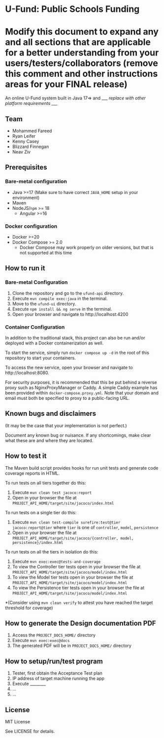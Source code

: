 # U-Fund: Public Schools Funding
# Modify this document to expand any and all sections that are applicable for a better understanding from your users/testers/collaborators (remove this comment and other instructions areas for your FINAL release)

An online U-Fund system built in Java 17=> and ___ _replace with other platform requirements_ ___

## Team

- Mohammed Fareed
- Ryan Leifer
- Kenny Casey
- Blizzard Finnegan
- Neav Ziv


## Prerequisites

### Bare-metal configuration
- Java >=17 (Make sure to have correct `JAVA_HOME` setup in your environment)
- Maven
- NodeJS/`npm` >= 18
    - Angular >=16

### Docker configuration
- Docker >=20
- Docker Compose >= 2.0
    - Docker Compose may work properly on older versions, but that is not supported at this time


## How to run it

### Bare-metal Configuration

1. Clone the repository and go to the `ufund-api` directory.
2. Execute `mvn compile exec:java` in the terminal.
3. Move to the `ufund-ui` directory.
4. Execute `npm install && ng serve` in the terminal.
5. Open your browser and navigate to http://localhost:4200

### Container Configuration
In addition to the traditional stack, this project can also be run and/or deployed with a Docker containerization as well.

To start the service, simply run `docker compose up -d` in the root of this repository to start your containers.

To access the new service, open your browser and navigate to http://localhost:8080.

For security purposes, it is recommended that this be put behind a reverse proxy such as NginxProxyManager or Caddy. A simple Caddy example has been provided within `docker-compose.proxy.yml`. Note that your domain and email must both be specified to proxy to a public-facing URL.


## Known bugs and disclaimers
(It may be the case that your implementation is not perfect.)

Document any known bug or nuisance.
If any shortcomings, make clear what these are and where they are located.

## How to test it

The Maven build script provides hooks for run unit tests and generate code coverage
reports in HTML.

To run tests on all tiers together do this:

1. Execute `mvn clean test jacoco:report`
2. Open in your browser the file at `PROJECT_API_HOME/target/site/jacoco/index.html`

To run tests on a single tier do this:

1. Execute `mvn clean test-compile surefire:test@tier jacoco:report@tier` where `tier` is one of `controller`, `model`, `persistence`
2. Open in your browser the file at `PROJECT_API_HOME/target/site/jacoco/{controller, model, persistence}/index.html`

To run tests on all the tiers in isolation do this:

1. Execute `mvn exec:exec@tests-and-coverage`
2. To view the Controller tier tests open in your browser the file at `PROJECT_API_HOME/target/site/jacoco/model/index.html`
3. To view the Model tier tests open in your browser the file at `PROJECT_API_HOME/target/site/jacoco/model/index.html`
4. To view the Persistence tier tests open in your browser the file at `PROJECT_API_HOME/target/site/jacoco/model/index.html`

*(Consider using `mvn clean verify` to attest you have reached the target threshold for coverage)


## How to generate the Design documentation PDF

1. Access the `PROJECT_DOCS_HOME/` directory
2. Execute `mvn exec:exec@docs`
3. The generated PDF will be in `PROJECT_DOCS_HOME/` directory


## How to setup/run/test program
1. Tester, first obtain the Acceptance Test plan
2. IP address of target machine running the app
3. Execute ________
4. ...
5. ...

## License

MIT License

See LICENSE for details.
